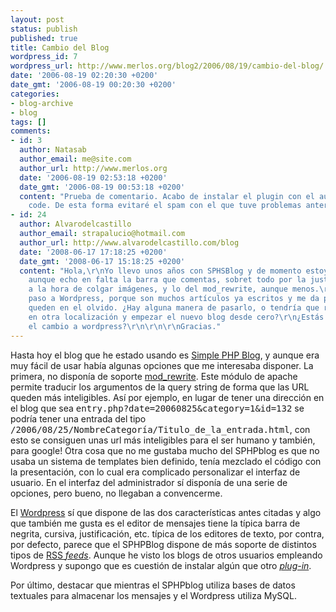 ```yaml
---
layout: post
status: publish
published: true
title: Cambio del Blog
wordpress_id: 7
wordpress_url: http://www.merlos.org/blog2/2006/08/19/cambio-del-blog/
date: '2006-08-19 02:20:30 +0200'
date_gmt: '2006-08-19 00:20:30 +0200'
categories:
- blog-archive
- blog
tags: []
comments:
- id: 3
  author: Natasab
  author_email: me@site.com
  author_url: http://www.merlos.org
  date: '2006-08-19 02:53:18 +0200'
  date_gmt: '2006-08-19 00:53:18 +0200'
  content: "Prueba de comentario. Acabo de instalar el plugin con el authentification
    code. De esta forma evitaré el spam con el que tuve problemas anteriormente.\r\n\r\nSaludos"
- id: 24
  author: Alvarodelcastillo
  author_email: strapalucio@hotmail.com
  author_url: http://www.alvarodelcastillo.com/blog
  date: '2008-06-17 17:18:25 +0200'
  date_gmt: '2008-06-17 15:18:25 +0200'
  content: "Hola,\r\nYo llevo unos años con SPHSBlog y de momento estoy encantado,
    aunque echo en falta la barra que comentas, sobret todo por la justificación centrada
    a la hora de colgar imágenes, y lo del mod_rewrite, aunque menos.\r\n\r\nNo me
    paso a Wordpress, porque son muchos artículos ya escritos y me da pena que se
    queden en el olvido. ¿Hay alguna manera de pasarlo, o tendría que realojarlos
    en otra localización y empezar el nuevo blog desde cero?\r\n¿Estás contento con
    el cambio a wordpress?\r\n\r\n\r\nGracias."
---
```

<p>Hasta hoy el blog que he estado usando es <a href="http://sphpblog.sourceforge.net">Simple PHP Blog</a>, y aunque era muy fácil de usar había algunas opciones que me interesaba disponer. La primera, no disponía de soporte <a href="http://httpd.apache.org/docs/1.3/mod/mod_rewrite.html">mod_rewrite</a>. Este módulo de apache permite traducir los argumentos de la query string de forma que las URL queden más inteligibles. Así por ejemplo, en lugar de tener una dirección en el blog que sea <samp>entry.php?date=20060825&category=1&id=132</samp> se podría tener una entrada del tipo <samp>/2006/08/25/NombreCategoría/Titulo_de_la_entrada.html</samp>, con esto se consiguen unas url más inteligibles para el ser humano y también, para google! Otra cosa que no me gustaba mucho del SPHPblog es que no usaba un sistema de templates bien definido, tenía mezclado el código con la presentación, con lo cual era complicado personalizar el interfaz de usuario. En el interfaz del administrador sí disponía de una serie de opciones, pero bueno, no llegaban a convencerme.</p>
<p>El <a href="http://www.wordpress.org">Wordpress</a> sí que dispone de las dos características antes citadas y algo que también me gusta es el editor de mensajes tiene la típica barra de negrita, cursiva, justificación, etc. típica de los editores de texto, por contra, por defecto, parece que el SPHPBlog dispone de más soporte de distintos tipos de <a href="http://es.wikipedia.org/wiki/RSS">RSS <span style="font-style: italic">feeds</span></a>. Aunque he visto los blogs de otros usuarios empleando Wordpress y supongo  que es cuestión de instalar algún que otro <a title="Página de Plug-ins de wordpress" style="font-style: italic" href="http://wp-plugins.net/">plug-in</a>.</p>
<p>Por último, destacar que mientras el SPHPblog utiliza bases de datos textuales para almacenar los mensajes y el Wordpress utiliza MySQL.</p>
